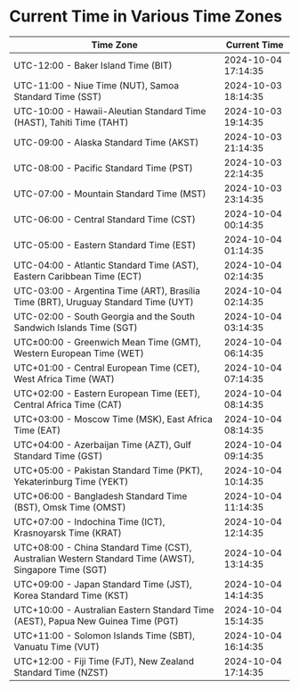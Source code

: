 # Current Time in Various Time Zones

| Time Zone | Current Time |
|-----------|--------------|
| UTC-12:00 - Baker Island Time (BIT) | 2024-10-04 17:14:35 |
| UTC-11:00 - Niue Time (NUT), Samoa Standard Time (SST) | 2024-10-03 18:14:35 |
| UTC-10:00 - Hawaii-Aleutian Standard Time (HAST), Tahiti Time (TAHT) | 2024-10-03 19:14:35 |
| UTC-09:00 - Alaska Standard Time (AKST) | 2024-10-03 21:14:35 |
| UTC-08:00 - Pacific Standard Time (PST) | 2024-10-03 22:14:35 |
| UTC-07:00 - Mountain Standard Time (MST) | 2024-10-03 23:14:35 |
| UTC-06:00 - Central Standard Time (CST) | 2024-10-04 00:14:35 |
| UTC-05:00 - Eastern Standard Time (EST) | 2024-10-04 01:14:35 |
| UTC-04:00 - Atlantic Standard Time (AST), Eastern Caribbean Time (ECT) | 2024-10-04 02:14:35 |
| UTC-03:00 - Argentina Time (ART), Brasília Time (BRT), Uruguay Standard Time (UYT) | 2024-10-04 02:14:35 |
| UTC-02:00 - South Georgia and the South Sandwich Islands Time (SGT) | 2024-10-04 03:14:35 |
| UTC±00:00 - Greenwich Mean Time (GMT), Western European Time (WET) | 2024-10-04 06:14:35 |
| UTC+01:00 - Central European Time (CET), West Africa Time (WAT) | 2024-10-04 07:14:35 |
| UTC+02:00 - Eastern European Time (EET), Central Africa Time (CAT) | 2024-10-04 08:14:35 |
| UTC+03:00 - Moscow Time (MSK), East Africa Time (EAT) | 2024-10-04 08:14:35 |
| UTC+04:00 - Azerbaijan Time (AZT), Gulf Standard Time (GST) | 2024-10-04 09:14:35 |
| UTC+05:00 - Pakistan Standard Time (PKT), Yekaterinburg Time (YEKT) | 2024-10-04 10:14:35 |
| UTC+06:00 - Bangladesh Standard Time (BST), Omsk Time (OMST) | 2024-10-04 11:14:35 |
| UTC+07:00 - Indochina Time (ICT), Krasnoyarsk Time (KRAT) | 2024-10-04 12:14:35 |
| UTC+08:00 - China Standard Time (CST), Australian Western Standard Time (AWST), Singapore Time (SGT) | 2024-10-04 13:14:35 |
| UTC+09:00 - Japan Standard Time (JST), Korea Standard Time (KST) | 2024-10-04 14:14:35 |
| UTC+10:00 - Australian Eastern Standard Time (AEST), Papua New Guinea Time (PGT) | 2024-10-04 15:14:35 |
| UTC+11:00 - Solomon Islands Time (SBT), Vanuatu Time (VUT) | 2024-10-04 16:14:35 |
| UTC+12:00 - Fiji Time (FJT), New Zealand Standard Time (NZST) | 2024-10-04 17:14:35 |
